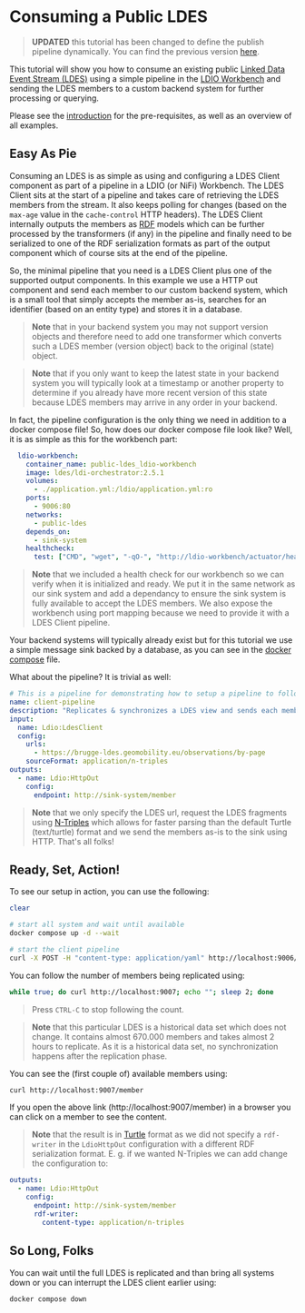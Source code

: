 # Consuming a Public LDES
> **UPDATED** this tutorial has been changed to define the publish pipeline dynamically. You can find the previous version [here](https://github.com/Informatievlaanderen/VSDS-Onboarding-Example/tree/v1.0.0/public-ldes).

This tutorial will show you how to consume an existing public [Linked Data Event Stream (LDES)](https://semiceu.github.io/LinkedDataEventStreams/) using a simple pipeline in the [LDIO Workbench](https://informatievlaanderen.github.io/VSDS-Linked-Data-Interactions/) and sending the LDES members to a custom backend system for further processing or querying.

Please see the [introduction](../README.md) for the pre-requisites, as well as an overview of all examples.

## Easy As Pie
Consuming an LDES is as simple as using and configuring a LDES Client component as part of a pipeline in a LDIO (or NiFi) Workbench. The LDES Client sits at the start of a pipeline and takes care of retrieving the LDES members from the stream. It also keeps polling for changes (based on the `max-age` value in the `cache-control` HTTP headers). The LDES Client internally outputs the members as [RDF](https://en.wikipedia.org/wiki/Resource_Description_Framework) models which can be further processed by the transformers (if any) in the pipeline and finally need to be serialized to one of the RDF serialization formats as part of the output component which of course sits at the end of the pipeline.

So, the minimal pipeline that you need is a LDES Client plus one of the supported output components. In this example we use a HTTP out component and send each member to our custom backend system, which is a small tool that simply accepts the member as-is, searches for an identifier (based on an entity type) and stores it in a database.

> **Note** that in your backend system you may not support version objects and therefore need to add one transformer which converts such a LDES member (version object) back to the original (state) object.

> **Note** that if you only want to keep the latest state in your backend system you will typically look at a timestamp or another property to determine if you already have more recent version of this state because LDES members may arrive in any order in your backend.

In fact, the pipeline configuration is the only thing we need in addition to a docker compose file! So, how does our docker compose file look like? Well, it is as simple as this for the workbench part:
```yaml
  ldio-workbench:
    container_name: public-ldes_ldio-workbench
    image: ldes/ldi-orchestrator:2.5.1
    volumes:
      - ./application.yml:/ldio/application.yml:ro
    ports:
      - 9006:80
    networks:
      - public-ldes 
    depends_on:
      - sink-system
    healthcheck:
      test: ["CMD", "wget", "-qO-", "http://ldio-workbench/actuator/health"]
```
> **Note** that we included a health check for our workbench so we can verify when it is initialized and ready. We put it in the same network as our sink system and add a dependancy to ensure the sink system is fully available to accept the LDES members. We also expose the workbench using port mapping because we need to provide it with a LDES Client pipeline.

Your backend systems will typically already exist but for this tutorial we use a simple message sink backed by a database, as you can see in the [docker compose](./docker-compose.yml#L28) file.

What about the pipeline? It is trivial as well:
```yaml
# This is a pipeline for demonstrating how to setup a pipeline to follow a publicly available LDES as a Data Client
name: client-pipeline
description: "Replicates & synchronizes a LDES view and sends each member to a sink"
input:
  name: Ldio:LdesClient
  config:
    urls: 
      - https://brugge-ldes.geomobility.eu/observations/by-page
    sourceFormat: application/n-triples
outputs:
  - name: Ldio:HttpOut
    config:
      endpoint: http://sink-system/member
```
> **Note** that we only specify the LDES url, request the LDES fragments using [N-Triples](https://en.wikipedia.org/wiki/N-Triples) which allows for faster parsing than the default Turtle (text/turtle) format and we send the members as-is to the sink using HTTP. That's all folks!

## Ready, Set, Action!
To see our setup in action, you can use the following:
```bash
clear

# start all system and wait until available
docker compose up -d --wait

# start the client pipeline
curl -X POST -H "content-type: application/yaml" http://localhost:9006/admin/api/v1/pipeline --data-binary @./pipeline.yml
```

You can follow the number of members being replicated using:
```bash
while true; do curl http://localhost:9007; echo ""; sleep 2; done
```
> Press `CTRL-C` to stop following the count.

> **Note** that this particular LDES is a historical data set which does not change. It contains almost 670.000 members and takes almost 2 hours to replicate. As it is a historical data set, no synchronization happens after the replication phase.

You can see the (first couple of) available members using:
```bash
curl http://localhost:9007/member
```

If you open the above link (http://localhost:9007/member) in a browser you can click on a member to see the content.
> **Note** that the result is in [Turtle](https://www.w3.org/TR/turtle/) format as we did not specify a `rdf-writer` in the `LdioHttpOut` configuration with a different RDF serialization format. E. g. if we wanted N-Triples we can add change the configuration to:
```yaml
outputs:
  - name: Ldio:HttpOut
    config:
      endpoint: http://sink-system/member
      rdf-writer:
        content-type: application/n-triples
```

## So Long, Folks
You can wait until the full LDES is replicated and than bring all systems down or you can interrupt the LDES client earlier using:
```bash
docker compose down
```
